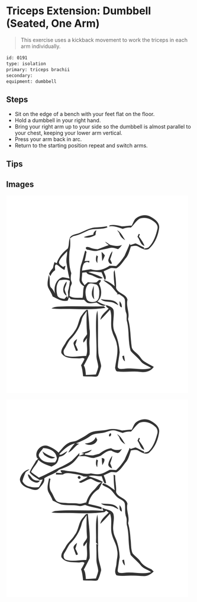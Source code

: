 # Triceps Extension: Dumbbell (Seated, One Arm)
> This exercise uses a kickback movement to work the triceps in each arm individually.

``` 
id: 0191 
type: isolation 
primary: triceps brachii 
secondary:  
equipment: dumbbell 
``` 

## Steps

 - Sit on the edge of a bench with your feet flat on the floor.
 - Hold a dumbbell in your right hand.
 - Bring your right arm up to your side so the dumbbell is almost parallel to your chest, keeping your lower arm vertical.
 - Press your arm back in arc.
 - Return to the starting position repeat and switch arms.

## Tips


## Images

![](./../svg/0191-relaxation.svg)

![](./../svg/0191-tension.svg)
